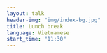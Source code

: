 ```yaml
---
layout: talk
header-img: "img/index-bg.jpg"
title: Lunch break
language: Vietnamese
start_time: "11:30"
---
```


